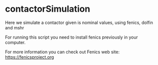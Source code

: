 # contactorSimulation
Here we simulate a contactor given is nominal values, using fenics, dolfin and mshr 

For running this script you need to install fenics previously in your computer.

For more information you can check out Fenics web site: https://fenicsproject.org
